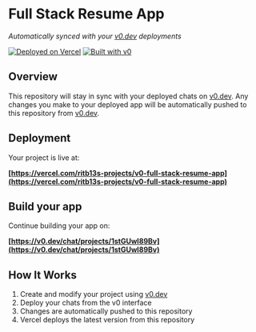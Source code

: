 # Full Stack Resume App

*Automatically synced with your [v0.dev](https://v0.dev) deployments*

[![Deployed on Vercel](https://img.shields.io/badge/Deployed%20on-Vercel-black?style=for-the-badge&logo=vercel)](https://vercel.com/ritb13s-projects/v0-full-stack-resume-app)
[![Built with v0](https://img.shields.io/badge/Built%20with-v0.dev-black?style=for-the-badge)](https://v0.dev/chat/projects/1stGUwl89Bv)

## Overview

This repository will stay in sync with your deployed chats on [v0.dev](https://v0.dev).
Any changes you make to your deployed app will be automatically pushed to this repository from [v0.dev](https://v0.dev).

## Deployment

Your project is live at:

**[https://vercel.com/ritb13s-projects/v0-full-stack-resume-app](https://vercel.com/ritb13s-projects/v0-full-stack-resume-app)**

## Build your app

Continue building your app on:

**[https://v0.dev/chat/projects/1stGUwl89Bv](https://v0.dev/chat/projects/1stGUwl89Bv)**

## How It Works

1. Create and modify your project using [v0.dev](https://v0.dev)
2. Deploy your chats from the v0 interface
3. Changes are automatically pushed to this repository
4. Vercel deploys the latest version from this repository